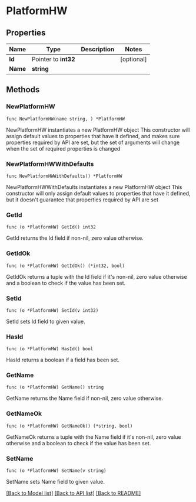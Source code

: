 # PlatformHW

## Properties

Name | Type | Description | Notes
------------ | ------------- | ------------- | -------------
**Id** | Pointer to **int32** |  | [optional] 
**Name** | **string** |  | 

## Methods

### NewPlatformHW

`func NewPlatformHW(name string, ) *PlatformHW`

NewPlatformHW instantiates a new PlatformHW object
This constructor will assign default values to properties that have it defined,
and makes sure properties required by API are set, but the set of arguments
will change when the set of required properties is changed

### NewPlatformHWWithDefaults

`func NewPlatformHWWithDefaults() *PlatformHW`

NewPlatformHWWithDefaults instantiates a new PlatformHW object
This constructor will only assign default values to properties that have it defined,
but it doesn't guarantee that properties required by API are set

### GetId

`func (o *PlatformHW) GetId() int32`

GetId returns the Id field if non-nil, zero value otherwise.

### GetIdOk

`func (o *PlatformHW) GetIdOk() (*int32, bool)`

GetIdOk returns a tuple with the Id field if it's non-nil, zero value otherwise
and a boolean to check if the value has been set.

### SetId

`func (o *PlatformHW) SetId(v int32)`

SetId sets Id field to given value.

### HasId

`func (o *PlatformHW) HasId() bool`

HasId returns a boolean if a field has been set.

### GetName

`func (o *PlatformHW) GetName() string`

GetName returns the Name field if non-nil, zero value otherwise.

### GetNameOk

`func (o *PlatformHW) GetNameOk() (*string, bool)`

GetNameOk returns a tuple with the Name field if it's non-nil, zero value otherwise
and a boolean to check if the value has been set.

### SetName

`func (o *PlatformHW) SetName(v string)`

SetName sets Name field to given value.



[[Back to Model list]](../README.md#documentation-for-models) [[Back to API list]](../README.md#documentation-for-api-endpoints) [[Back to README]](../README.md)


